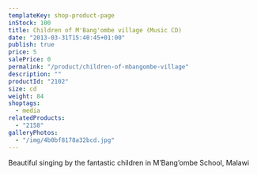 ```yaml
---
templateKey: shop-product-page
inStock: 100
title: Children of M'Bang'ombe village (Music CD)
date: "2013-03-31T15:40:45+01:00"
publish: true
price: 5
salePrice: 0
permalink: "/product/children-of-mbangombe-village"
description: ""
productId: "2102"
size: cd
weight: 84
shoptags:
  - media
relatedProducts:
  - "2158"
galleryPhotos:
  - "/img/4b0bf8178a32bcd.jpg"
---
```


Beautiful singing by the fantastic children in M’Bang’ombe School, Malawi
